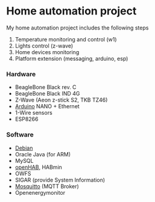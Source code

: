 
# Home automation project

My home automation project includes the following steps

1. Temperature monitoring and control (w1)
2. Lights control (z-wave)
3. Home devices monitoring
4. Platform extension (messaging, arduino, esp)

### Hardware

- BeagleBone Black rev. C
- BeagleBone Black IND 4G
- Z-Wave (Aeon z-stick S2, TKB TZ46)
- [Arduino](./arduino/README.md) NANO + Ethernet
- 1-Wire sensors
- ESP8266

### Software

- [Debian](./debian/README.md)
- Oracle Java (for ARM)
- MySQL
- [openHAB](./openhab/README.md), HABmin
- OWFS
- SIGAR (provide System Information)
- [Mosquitto](./mqtt/README.md) (MQTT Broker)
- Openenergymonitor
